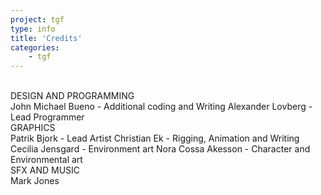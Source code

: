 ```yaml
---
project: tgf
type: info
title: 'Credits'
categories: 
    - tgf
---
```

<br>
DESIGN AND PROGRAMMING
<br>
John Michael Bueno - Additional coding and Writing
Alexander Lovberg - Lead Programmer
<br>
GRAPHICS
<br>
Patrik Bjork - Lead Artist
Christian Ek - Rigging, Animation and Writing
Cecilia Jensgard - Environment art
Nora Cossa Akesson - Character and Environmental art
<br>
SFX AND MUSIC
<br>
Mark Jones
<br>
